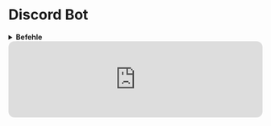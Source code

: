 # Discord Bot
 
<details>
<summary>
  <b>Befehle</b>
</summary>
- Point 1
</details>

<iframe style="border-radius:12px" src="https://open.spotify.com/embed/track/3khEEPRyBeOUabbmOPJzAG?utm_source=generator" width="100%" height="152" frameBorder="0" allowfullscreen="" allow="autoplay; clipboard-write; encrypted-media; fullscreen; picture-in-picture" loading="lazy"></iframe>
